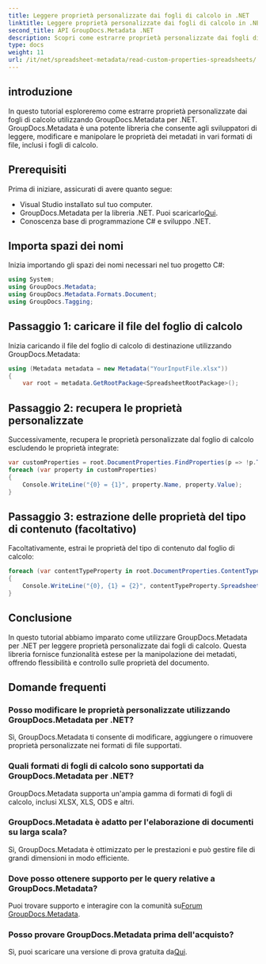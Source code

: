```yaml
---
title: Leggere proprietà personalizzate dai fogli di calcolo in .NET
linktitle: Leggere proprietà personalizzate dai fogli di calcolo in .NET
second_title: API GroupDocs.Metadata .NET
description: Scopri come estrarre proprietà personalizzate dai fogli di calcolo utilizzando GroupDocs.Metadata per .NET. Migliora la manipolazione dei metadati nelle tue applicazioni .NET.
type: docs
weight: 11
url: /it/net/spreadsheet-metadata/read-custom-properties-spreadsheets/
---
```

## introduzione
In questo tutorial esploreremo come estrarre proprietà personalizzate dai fogli di calcolo utilizzando GroupDocs.Metadata per .NET. GroupDocs.Metadata è una potente libreria che consente agli sviluppatori di leggere, modificare e manipolare le proprietà dei metadati in vari formati di file, inclusi i fogli di calcolo.
## Prerequisiti
Prima di iniziare, assicurati di avere quanto segue:
- Visual Studio installato sul tuo computer.
-  GroupDocs.Metadata per la libreria .NET. Puoi scaricarlo[Qui](https://releases.groupdocs.com/metadata/net/).
- Conoscenza base di programmazione C# e sviluppo .NET.

## Importa spazi dei nomi
Inizia importando gli spazi dei nomi necessari nel tuo progetto C#:
```csharp
using System;
using GroupDocs.Metadata;
using GroupDocs.Metadata.Formats.Document;
using GroupDocs.Tagging;
```
## Passaggio 1: caricare il file del foglio di calcolo
Inizia caricando il file del foglio di calcolo di destinazione utilizzando GroupDocs.Metadata:
```csharp
using (Metadata metadata = new Metadata("YourInputFile.xlsx"))
{
    var root = metadata.GetRootPackage<SpreadsheetRootPackage>();
```
## Passaggio 2: recupera le proprietà personalizzate
Successivamente, recupera le proprietà personalizzate dal foglio di calcolo escludendo le proprietà integrate:
```csharp
var customProperties = root.DocumentProperties.FindProperties(p => !p.Tags.Contains(Tags.Document.BuiltIn));
foreach (var property in customProperties)
{
    Console.WriteLine("{0} = {1}", property.Name, property.Value);
}
```
## Passaggio 3: estrazione delle proprietà del tipo di contenuto (facoltativo)
Facoltativamente, estrai le proprietà del tipo di contenuto dal foglio di calcolo:
```csharp
foreach (var contentTypeProperty in root.DocumentProperties.ContentTypeProperties.ToList())
{
    Console.WriteLine("{0}, {1} = {2}", contentTypeProperty.SpreadsheetPropertyType, contentTypeProperty.Name, contentTypeProperty.SpreadsheetPropertyValue);
}
```

## Conclusione
In questo tutorial abbiamo imparato come utilizzare GroupDocs.Metadata per .NET per leggere proprietà personalizzate dai fogli di calcolo. Questa libreria fornisce funzionalità estese per la manipolazione dei metadati, offrendo flessibilità e controllo sulle proprietà del documento.

## Domande frequenti
### Posso modificare le proprietà personalizzate utilizzando GroupDocs.Metadata per .NET?
Sì, GroupDocs.Metadata ti consente di modificare, aggiungere o rimuovere proprietà personalizzate nei formati di file supportati.
### Quali formati di fogli di calcolo sono supportati da GroupDocs.Metadata per .NET?
GroupDocs.Metadata supporta un'ampia gamma di formati di fogli di calcolo, inclusi XLSX, XLS, ODS e altri.
### GroupDocs.Metadata è adatto per l'elaborazione di documenti su larga scala?
Sì, GroupDocs.Metadata è ottimizzato per le prestazioni e può gestire file di grandi dimensioni in modo efficiente.
### Dove posso ottenere supporto per le query relative a GroupDocs.Metadata?
 Puoi trovare supporto e interagire con la comunità su[Forum GroupDocs.Metadata](https://forum.groupdocs.com/c/metadata/14).
### Posso provare GroupDocs.Metadata prima dell'acquisto?
 Sì, puoi scaricare una versione di prova gratuita da[Qui](https://releases.groupdocs.com/).